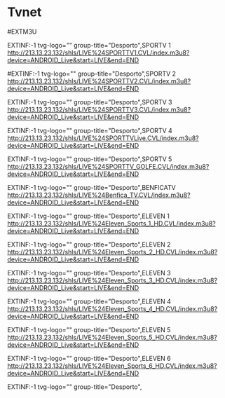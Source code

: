 # Tvnet

#EXTM3U


EXTINF:-1 tvg-logo="" group-title="Desporto",SPORTV 1 
http://213.13.23.132/shls/LIVE%24SPORTTV1.CVL/index.m3u8?device=ANDROID_Live&start=LIVE&end=END


#EXTINF:-1 tvg-logo="" group-title="Desporto",SPORTV 2
http://213.13.23.132/shls/LIVE%24SPORTTV2.CVL/index.m3u8?device=ANDROID_Live&start=LIVE&end=END


EXTINF:-1 tvg-logo="" group-title="Desporto",SPORTV 3
http://213.13.23.132/shls/LIVE%24SPORTTV3.CVL/index.m3u8?device=ANDROID_Live&start=LIVE&end=END


EXTINF:-1 tvg-logo="" group-title="Desporto",SPORTV 4
http://213.13.23.132/shls/LIVE%24SPORTTVLive.CVL/index.m3u8?device=ANDROID_Live&start=LIVE&end=END


EXTINF:-1 tvg-logo="" group-title="Desporto",SPORTV 5
http://213.13.23.132/shls/LIVE%24SPORTTV_GOLFE.CVL/index.m3u8?device=ANDROID_Live&start=LIVE&end=END


EXTINF:-1 tvg-logo="" group-title="Desporto",BENFICATV
http://213.13.23.132/shls/LIVE%24Benfica_TV.CVL/index.m3u8?device=ANDROID_Live&start=LIVE&end=END


EXTINF:-1 tvg-logo="" group-title="Desporto",ELEVEN 1
http://213.13.23.132/shls/LIVE%24Eleven_Sports_1_HD.CVL/index.m3u8?device=ANDROID_Live&start=LIVE&end=END


EXTINF:-1 tvg-logo="" group-title="Desporto",ELEVEN 2
http://213.13.23.132/shls/LIVE%24Eleven_Sports_2_HD.CVL/index.m3u8?device=ANDROID_Live&start=LIVE&end=END


EXTINF:-1 tvg-logo="" group-title="Desporto",ELEVEN 3
http://213.13.23.132/shls/LIVE%24Eleven_Sports_3_HD.CVL/index.m3u8?device=ANDROID_Live&start=LIVE&end=END


EXTINF:-1 tvg-logo="" group-title="Desporto",ELEVEN 4
http://213.13.23.132/shls/LIVE%24Eleven_Sports_4_HD.CVL/index.m3u8?device=ANDROID_Live&start=LIVE&end=END

EXTINF:-1 tvg-logo="" group-title="Desporto",ELEVEN 5
http://213.13.23.132/shls/LIVE%24Eleven_Sports_5_HD.CVL/index.m3u8?device=ANDROID_Live&start=LIVE&end=END


EXTINF:-1 tvg-logo="" group-title="Desporto",ELEVEN 6
http://213.13.23.132/shls/LIVE%24Eleven_Sports_6_HD.CVL/index.m3u8?device=ANDROID_Live&start=LIVE&end=END


EXTINF:-1 tvg-logo="" group-title="Desporto",

